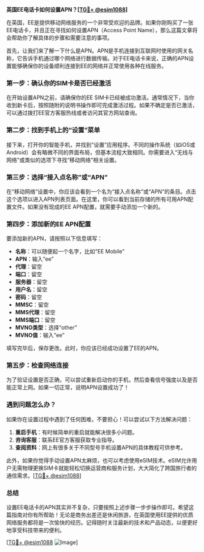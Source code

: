 **英国EE电话卡如何设置APN？[[TG💪+ @esim1088](https://t.me/s/esim1088)]**

在英国，EE是提供移动网络服务的一个非常受欢迎的品牌。如果你刚购买了一张EE电话卡，并且正在寻找如何设置APN（Access Point Name），那么这篇文章将会帮助你了解具体的步骤和需要注意的事项。

首先，让我们来了解一下什么是APN。APN是手机连接到互联网时使用的网关名称，它告诉手机通过哪个网络进行数据传输。对于EE电话卡来说，正确的APN设置能够确保你的设备顺利连接到EE的网络并正常使用各种在线服务。

### **第一步：确认你的SIM卡是否已经激活**

在开始设置APN之前，请确保你的EE SIM卡已经被成功激活。通常情况下，当你收到新卡后，按照随附的说明书操作即可完成激活过程。如果不确定是否已激活，可以通过拨打EE官方客服热线或者访问其官方网站查询。

### **第二步：找到手机上的“设置”菜单**

接下来，打开你的智能手机，并找到“设置”应用程序。不同的操作系统（如iOS或Android）会有略微不同的界面布局，但基本流程大致相同。你需要进入“无线与网络”或类似的选项下寻找“移动网络”相关设置。

### **第三步：选择“接入点名称”或“APN”**

在“移动网络”设置中，你应该会看到一个名为“接入点名称”或“APN”的条目。点击这个选项以进入APN列表页面。在这里，你可以看到当前存储的所有可用APN配置文件。如果没有现成的EE APN配置，就需要手动添加一个新的。

### **第四步：添加新的EE APN配置**

要添加新的APN，请按照以下信息填写：
- **名称**：可以随便起一个名字，比如“EE Mobile”
- **APN**：输入“ee”
- **代理**：留空
- **端口**：留空
- **服务器**：留空
- **用户名**：留空
- **密码**：留空
- **MMSC**：留空
- **MMS代理**：留空
- **MMS端口**：留空
- **MVNO类型**：选择“other”
- **MVNO值**：输入“ee”

填写完毕后，保存更改。此时，你应该已经成功设置了EE的APN。

### **第五步：检查网络连接**

为了验证设置是否正确，可以尝试重新启动你的手机，然后查看信号强度以及是否能正常上网。如果一切正常，说明APN设置成功了！

### **遇到问题怎么办？**

如果你在设置过程中遇到了任何困难，不要担心！可以尝试以下方法解决问题：
1. **重启手机**：有时候简单的重启就能解决很多小问题。
2. **咨询客服**：联系EE官方客服获取专业指导。
3. **查阅资料**：网上有很多关于不同型号手机设置APN的具体教程可供参考。

此外，如果你觉得手动设置APN太麻烦，也可以考虑使用eSIM技术。eSIM允许用户无需物理更换SIM卡就能轻松切换运营商和服务计划，大大简化了跨国旅行者的通信需求。[[TG💪+ @esim1088](https://t.me/s/esim1088)]

### **总结**

设置EE电话卡的APN其实并不复杂，只要按照上述步骤一步步操作即可。希望这篇指南对你有所帮助！无论是商务出差还是休闲旅游，在英国使用EE提供的优质网络服务都将是一次愉快的经历。记得随时关注最新的技术和产品动态，以便更好地享受科技带来的便利。

[[TG💪+ @esim1088](https://t.me/s/esim1088) ![Image](https://i.postimg.cc/4NQfJmqS/Snipaste-2025-05-13-00-14-12.png)]